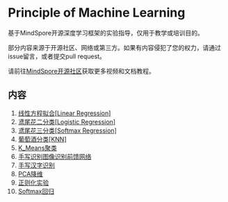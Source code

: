 # Principle of Machine Learning

基于MindSpore开源深度学习框架的实验指导，仅用于教学或培训目的。

部分内容来源于开源社区、网络或第三方。如果有内容侵犯了您的权力，请通过issue留言，或者提交pull request。

请前往[MindSpore开源社区](https://www.mindspore.cn/)获取更多视频和文档教程。

## 内容

1. [线性方程拟合[Linear Regression]](linear_regression)
2. [鸢尾花二分类[Logistic Regression]](logistic_regression)
3. [鸢尾花三分类[Softmax Regression]](softmax_regression)
4. [葡萄酒分类[KNN]](knn)
5. [K_Means聚类](k_means)
6. [手写识别图像识别前馈网络](forward_mnist)
7. [手写汉字识别](character_recognition)
8. [PCA降维](pca)
9. [正则化实验](regularization)
10. [Softmax回归](softmax_regression)

